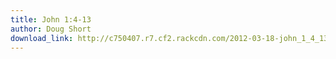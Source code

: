 ```yaml
---
title: John 1:4-13
author: Doug Short
download_link: http://c750407.r7.cf2.rackcdn.com/2012-03-18-john_1_4_13.mp3
---
```

